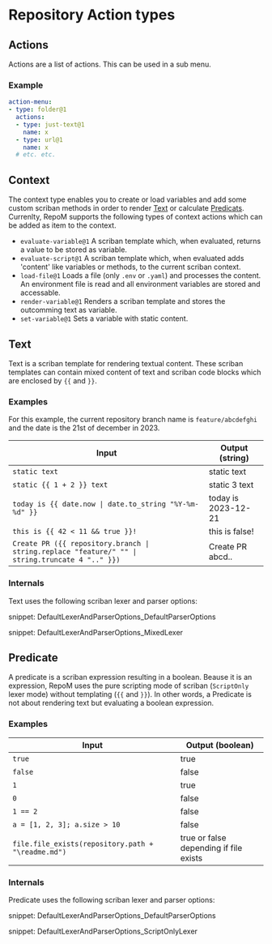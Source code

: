 # Repository Action types

## Actions

Actions are a list of actions. This can be used in a sub menu.

### Example

```yaml
action-menu:
- type: folder@1
  actions:
  - type: just-text@1
    name: x
  - type: url@1
    name: x
  # etc. etc.
```

## Context

The context type enables you to create or load variables and add some custom scriban methods in order to render [Text](#text) or calculate [Predicats](#predicate).
Currenlty, RepoM supports the following types of context actions which can be added as item to the context.

- `evaluate-variable@1` A scriban template which, when evaluated, returns a value to be stored as variable.
- `evaluate-script@1` A scriban template which, when evaluated adds 'content' like variables or methods, to the current scriban context.
- `load-file@1` Loads a file (only `.env` or `.yaml`) and processes the content. An environment file is read and all environment variables are stored and accessable.
- `render-variable@1` Renders a scriban template and stores the outcomming text as variable.
- `set-variable@1` Sets a variable with static content.

## Text

Text is a scriban template for rendering textual content. These scriban templates can contain mixed content of text and scriban code blocks which are enclosed by `{{` and `}}`.

### Examples

For this example, the current repository branch name is `feature/abcdefghi` and the date is the 21st of december in 2023.

| Input | Output (string) |
|---|---|
| `static text` | static text |
| `static {{ 1 + 2 }} text` | static 3 text |
| `today is {{ date.now \| date.to_string "%Y-%m-%d" }}` | today is 2023-12-21 |
| `this is {{ 42 < 11 && true }}!` | this is false! |
| `Create PR ({{ repository.branch \| string.replace "feature/" "" \| string.truncate 4 ".." }})` |  Create PR abcd..  |

### Internals

Text uses the following scriban lexer and parser options:

snippet: DefaultLexerAndParserOptions_DefaultParserOptions

snippet: DefaultLexerAndParserOptions_MixedLexer

## Predicate

A predicate is a scriban expression resulting in a boolean. Beause it is an expression, RepoM uses the pure scripting mode of scriban (`ScriptOnly` lexer mode) without templating (`{{` and `}}`). In other words, a Predicate is not about rendering text but evaluating a boolean expression.

### Examples

| Input | Output (boolean) |
|---|---|
| `true` | true |
| `false` | false |
| `1` | true |
| `0` | false |
| `1 == 2` | false |
| `a = [1, 2, 3]; a.size > 10` | false |
| `file.file_exists(repository.path + "\readme.md")` | true or false depending if file exists |

### Internals

Predicate uses the following scriban lexer and parser options:

snippet: DefaultLexerAndParserOptions_DefaultParserOptions

snippet: DefaultLexerAndParserOptions_ScriptOnlyLexer
